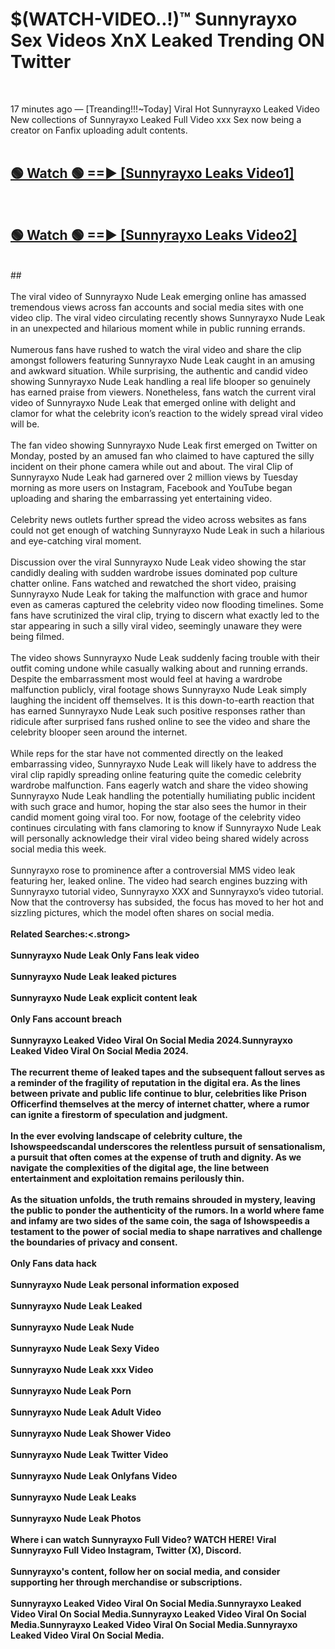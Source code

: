 # $(WATCH-VIDEO..!)™ Sunnyrayxo Sex Videos XnX Leaked Trending ON Twitter<br>
<br>

17 minutes ago — [Treanding!!!~Today] Viral Hot Sunnyrayxo Leaked Video New collections of Sunnyrayxo Leaked Full Video xxx Sex now being a creator on Fanfix uploading adult contents.
<br>
 <br>

##  <a href="https://best2vid.blogspot.com?title=Sunnyrayxo">🟢 Watch 🟢 ==► [Sunnyrayxo Leaks Video1]</a><br>
  <br>

##  <a href="https://best2vid.blogspot.com?title=Sunnyrayxo">🟢 Watch 🟢 ==► [Sunnyrayxo Leaks Video2]</a><br>
  <br>
  ##
  <br>
  <br>
The viral video of Sunnyrayxo Nude Leak emerging online has amassed tremendous views across fan accounts and social media sites with one video clip. The viral video circulating recently shows Sunnyrayxo Nude Leak in an unexpected and hilarious moment while in public running errands.
<br><br>
Numerous fans have rushed to watch the viral video and share the clip amongst followers featuring Sunnyrayxo Nude Leak caught in an amusing and awkward situation. While surprising, the authentic and candid video showing Sunnyrayxo Nude Leak handling a real life blooper so genuinely has earned praise from viewers. Nonetheless, fans watch the current viral video of Sunnyrayxo Nude Leak that emerged online with delight and clamor for what the celebrity icon’s reaction to the widely spread viral video will be.
<br><br>
The fan video showing Sunnyrayxo Nude Leak first emerged on Twitter on Monday, posted by an amused fan who claimed to have captured the silly incident on their phone camera while out and about. The viral Clip of Sunnyrayxo Nude Leak had garnered over 2 million views by Tuesday morning as more users on Instagram, Facebook and YouTube began uploading and sharing the embarrassing yet entertaining video.
<br><br>
Celebrity news outlets further spread the video across websites as fans could not get enough of watching Sunnyrayxo Nude Leak in such a hilarious and eye-catching viral moment.
<br><br>
Discussion over the viral Sunnyrayxo Nude Leak video showing the star candidly dealing with sudden wardrobe issues dominated pop culture chatter online. Fans watched and rewatched the short video, praising Sunnyrayxo Nude Leak for taking the malfunction with grace and humor even as cameras captured the celebrity video now flooding timelines. Some fans have scrutinized the viral clip, trying to discern what exactly led to the star appearing in such a silly viral video, seemingly unaware they were being filmed.
<br><br>
The video shows Sunnyrayxo Nude Leak suddenly facing trouble with their outfit coming undone while casually walking about and running errands. Despite the embarrassment most would feel at having a wardrobe malfunction publicly, viral footage shows Sunnyrayxo Nude Leak simply laughing the incident off themselves. It is this down-to-earth reaction that has earned Sunnyrayxo Nude Leak such positive responses rather than ridicule after surprised fans rushed online to see the video and share the celebrity blooper seen around the internet.
<br><br>
While reps for the star have not commented directly on the leaked embarrassing video, Sunnyrayxo Nude Leak will likely have to address the viral clip rapidly spreading online featuring quite the comedic celebrity wardrobe malfunction. Fans eagerly watch and share the video showing Sunnyrayxo Nude Leak handling the potentially humiliating public incident with such grace and humor, hoping the star also sees the humor in their candid moment going viral too. For now, footage of the celebrity video continues circulating with fans clamoring to know if Sunnyrayxo Nude Leak will personally acknowledge their viral video being shared widely across social media this week.
<br><br>
Sunnyrayxo rose to prominence after a controversial MMS video leak featuring her, leaked online. The video had search engines buzzing with Sunnyrayxo tutorial video, Sunnyrayxo XXX and Sunnyrayxo’s video tutorial. Now that the controversy has subsided, the focus has moved to her hot and sizzling pictures, which the model often shares on social media.
<br><br>
<strong>Related Searches:<.strong>
<br><br>
Sunnyrayxo Nude Leak Only Fans leak video
<br><br>
Sunnyrayxo Nude Leak leaked pictures
<br><br>
Sunnyrayxo Nude Leak explicit content leak
<br><br>
Only Fans account breach
<br><br>
Sunnyrayxo Leaked Video Viral On Social Media 2024.Sunnyrayxo Leaked Video Viral On Social Media 2024.
<br><br>
The recurrent theme of leaked tapes and the subsequent fallout serves as a reminder of the fragility of reputation in the digital era. As the lines between private and public life continue to blur, celebrities like Prison Officerfind themselves at the mercy of internet chatter, where a rumor can ignite a firestorm of speculation and judgment.
<br><br>
In the ever evolving landscape of celebrity culture, the Ishowspeedscandal underscores the relentless pursuit of sensationalism, a pursuit that often comes at the expense of truth and dignity. As we navigate the complexities of the digital age, the line between entertainment and exploitation remains perilously thin.
<br><br>
As the situation unfolds, the truth remains shrouded in mystery, leaving the public to ponder the authenticity of the rumors. In a world where fame and infamy are two sides of the same coin, the saga of Ishowspeedis a testament to the power of social media to shape narratives and challenge the boundaries of privacy and consent.
<br><br>
Only Fans data hack
<br><br>
Sunnyrayxo Nude Leak personal information exposed
<br><br>
Sunnyrayxo Nude Leak Leaked
<br><br>
Sunnyrayxo Nude Leak Nude
<br><br>
Sunnyrayxo Nude Leak Sexy Video
<br><br>
Sunnyrayxo Nude Leak xxx Video
<br><br>
Sunnyrayxo Nude Leak Porn
<br><br>
Sunnyrayxo Nude Leak Adult Video
<br><br>
Sunnyrayxo Nude Leak Shower Video
<br><br>
Sunnyrayxo Nude Leak Twitter Video
<br><br>
Sunnyrayxo Nude Leak Onlyfans Video
<br><br>
Sunnyrayxo Nude Leak Leaks
<br><br>
Sunnyrayxo Nude Leak Photos
<br><br>
Where i can watch Sunnyrayxo Full Video? WATCH HERE! Viral Sunnyrayxo Full Video Instagram, Twitter (X), Discord.
<br><br>
Sunnyrayxo's content, follow her on social media, and consider supporting her through merchandise or subscriptions.
<br><br>
Sunnyrayxo Leaked Video Viral On Social Media.Sunnyrayxo Leaked Video Viral On Social Media.Sunnyrayxo Leaked Video Viral On Social Media.Sunnyrayxo Leaked Video Viral On Social Media.Sunnyrayxo Leaked Video Viral On Social Media.